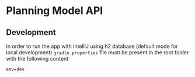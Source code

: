 # Planning Model API

## Development
In order to run the app with IntelliJ using h2 database (default mode for local
development) `gradle.properties` file must be present in the root folder with
the following content
```
env=dev
```
